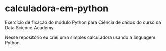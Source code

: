 # calculadora-em-python

Exercício de fixação do módulo Python para Ciência de dados do curso da Data Science Academy.

Nesse repositório eu criei uma simples calculadora usando a linguagem Python.
